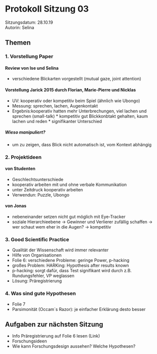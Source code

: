 # Protokoll Sitzung 03 #

Sitzungsdatum: 28.10.19  
Autorin: Selina

## Themen ##

### 1. Vorstellung Paper ###

#### Review von Ise und Selina ####

* verschiedene Blickarten vorgestellt (mutual gaze, joint attention)

#### Vorstellung Jarick 2015 durch Florian, Marie-Pierre und Nicklas ####

* UV: kooperativ oder kompetitiv beim Spiel (ähnlich wie Ubongo)
* Messung: sprechen, lachen, Augenkontakt
* Ergebnis:kooperativ hatten mehr Unterbrechungen, viel lachen und sprechen (small-talk)
        * kompetitiv gut Blickkonbtakt gehalten, kaum lachen und reden
        * signifikanter Unterschied

##### Wieso manipuliert? #####

* um zu zeigen, dass Blick nicht automatisch ist, vom Kontext abhängig

### 2. Projektideen ###

#### von Studenten ####

* Geschlechtsunterschiede
* kooperativ arbeiten mit und ohne verbale Kommunikation
* unter Zeitdruck kooperativ arbeiten
* Verwendun: Puzzle, Ubongo

#### von Jonas ####

* nebeneinander setzen nicht gut möglich mit Eye-Tracker
* soziale Hierarchieebene -> Gewinner und Verlierer zufällig schaffen -> wer
  schaut wem eher in die Augen? -> kompetitiv

### 3. Good Scientific Practice ###

* Qualität der Wissenschaft wird immer relevanter
* Hilfe von Organisationen
* Folie 6: verschiedene Probleme: geringe Power, p-hacking
* großes Problem: HARKing: Hypothesis after results known
* p-hacking: sorgt dafür, dass Test signifikant wird durch z.B. Rundungsfehler,
  VP weglassen
* Lösung: Präregistrierung

### 4. Was sind gute Hypothesen ###

* Folie 7
* Parsimonität (Occam´s Razor): je einfacher Erklärung desto besser

## Aufgaben zur nächsten Sitzung ##

* Info Präregistrierung auf Folie 6 lesen (Link)
* Forschungsideen
* Wie kann Forschungsdesign aussehen? Welche Hypothesen?
